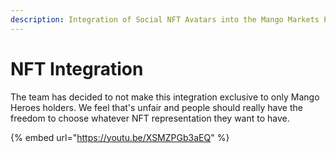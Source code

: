 ```yaml
---
description: Integration of Social NFT Avatars into the Mango Markets Protocol
---
```


# NFT Integration

The team has decided to not make this integration exclusive to only Mango Heroes holders. We feel that's unfair and people should really have the freedom to choose whatever NFT representation they want to have.

{% embed url="https://youtu.be/XSMZPGb3aEQ" %}

